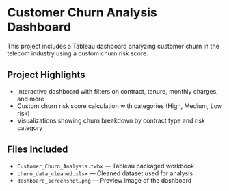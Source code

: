 # Customer Churn Analysis Dashboard

This project includes a Tableau dashboard analyzing customer churn in the telecom industry using a custom churn risk score.

## Project Highlights
- Interactive dashboard with filters on contract, tenure, monthly charges, and more
- Custom churn risk score calculation with categories (High, Medium, Low risk)
- Visualizations showing churn breakdown by contract type and risk category

## Files Included
- `Customer_Churn_Analysis.twbx` — Tableau packaged workbook
- `churn_data_cleaned.xlsx` — Cleaned dataset used for analysis
- `dashboard_screenshot.png` — Preview image of the dashboard
